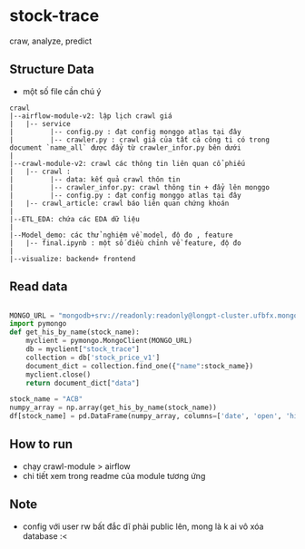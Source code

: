 # stock-trace
craw, analyze, predict  
## Structure Data 

- một số file cần chú ý

```
crawl     
|--airflow-module-v2: lập lịch crawl giá   
|   |-- service 
|         |-- config.py : đạt config monggo atlas tại đây 
|         |-- crawler.py : crawl giá của tất cả công ti có trong document `name_all` được đẩy từ crawler_infor.py bên dưới
|       
|--crawl-module-v2: crawl các thông tin liên quan cổ phiếu
|   |-- crawl : 
|         |-- data: kết quả crawl thôn tin   
|         |-- crawler_infor.py: crawl thông tin + đẩy lên monggo 
|         |-- config.py : đạt config monggo atlas tại đây 
|   |-- crawl_article: crawl báo liên quan chứng khoán 
|
|--ETL_EDA: chứa các EDA dữ liệu
|
|--Model_demo: các thử nghiệm về model, độ đo , feature 
|   |-- final.ipynb : một số điều chỉnh về feature, độ đo
|
|--visualize: backend+ frontend

```

## Read data
```python 

MONGO_URL = "mongodb+srv://readonly:readonly@longpt-cluster.ufbfx.mongodb.net/test"
import pymongo
def get_his_by_name(stock_name): 
    myclient = pymongo.MongoClient(MONGO_URL)
    db = myclient["stock_trace"]
    collection = db['stock_price_v1']
    document_dict = collection.find_one({"name":stock_name})    
    myclient.close()
    return document_dict["data"]

stock_name = "ACB"
numpy_array = np.array(get_his_by_name(stock_name))
df[stock_name] = pd.DataFrame(numpy_array, columns=['date', 'open', 'high', 'low', 'close', 'volume'])
```

## How to run 
- chạy crawl-module > airflow 
- chi tiết xem trong readme của module tương ứng

## Note 
- config với user rw bất đắc dĩ phải public lên, mong là k ai vô xóa database :< 
